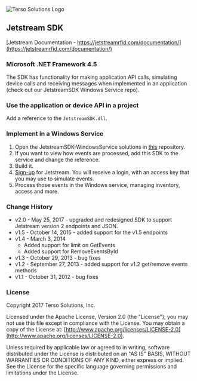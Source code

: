 ![Terso Solutions Logo](https://cdn.tersosolutions.com/github/TersoHorizontal_BlackGreen.png "Terso Solutions, Inc.")

## Jetstream SDK
[Jetstream Documentation - https://jetstreamrfid.com/documentation/](https://jetstreamrfid.com/documentation/)
 
### Microsoft .NET Framework 4.5
The SDK has functionality for making application API calls, simulating device calls and receiving messages when implemented in an application (check out our JetstreamSDK Windows Service repo).

### Use the application or device API in a project
Add a reference to the `JetstreamSDK.dll`.

### Implement in a Windows Service
1. Open the JetstreamSDK-WindowsService solutions in [this](https://github.com/tersosolutions/JetstreamSDK-WindowsService) repository.
2. If you want to view how events are processed, add this SDK to the service and change the reference.
3. Build it.
4. [Sign-up](https://www.jetstreamrfid.com/login/signup) for Jetstream. You will receive a login, with an access key that you may use to simulate events.
5. Process those events in the Windows service, managing inventory, access and more.

### Change History
* v2.0 - May 25, 2017 - upgraded and redesigned SDK to support Jetstream version 2 endpoints and JSON.
* v1.5 - October 14, 2015 - added support for the v1.5 endpoints
* v1.4 - March 3, 2014
  * Added support for limit on GetEvents
  * Added support for RemoveEventsById
* v1.3 - October 29, 2013 - bug fixes
* v1.2 - September 27, 2013 - added support for v1.2 get/remove events methods
* v1.1 - October 31, 2012 - bug fixes

### License
Copyright 2017 Terso Solutions, Inc.

Licensed under the Apache License, Version 2.0 (the "License"); you may not use this file except in compliance with the License. You may obtain a copy of the License at:
[http://www.apache.org/licenses/LICENSE-2.0](http://www.apache.org/licenses/LICENSE-2.0).

Unless required by applicable law or agreed to in writing, software distributed under the License is distributed on an "AS IS" BASIS, WITHOUT WARRANTIES OR CONDITIONS OF ANY KIND, either express or implied. See the License for the specific language governing permissions and limitations under the License.
